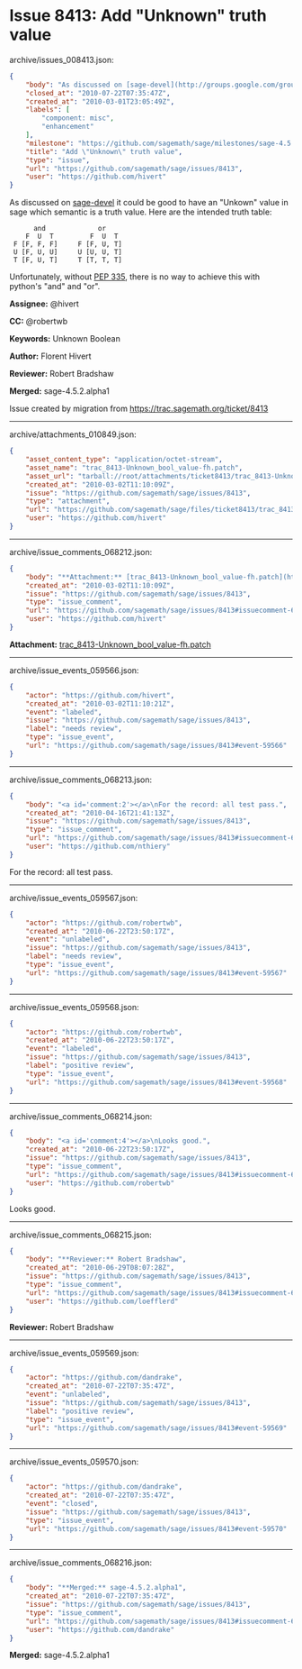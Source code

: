 # Issue 8413: Add "Unknown" truth value

archive/issues_008413.json:
```json
{
    "body": "As discussed on [sage-devel](http://groups.google.com/group/sage-devel/t/5d9c32390ffe3c96) it could be good to have an \"Unkown\" value in sage which semantic is a truth value. Here are the intended truth table:\n\n```\n      and             or\n    F  U  T         F  U  T\n F [F, F, F]     F [F, U, T]\n U [F, U, U]     U [U, U, T]\n T [F, U, T]     T [T, T, T]\n```\nUnfortunately, without [PEP 335](http://www.python.org/dev/peps/pep-0335/), there is no way to achieve this with python's \"and\" and \"or\".\n\n**Assignee:** @hivert\n\n**CC:**  @robertwb\n\n**Keywords:** Unknown Boolean\n\n**Author:** Florent Hivert\n\n**Reviewer:** Robert Bradshaw\n\n**Merged:** sage-4.5.2.alpha1\n\nIssue created by migration from https://trac.sagemath.org/ticket/8413\n\n",
    "closed_at": "2010-07-22T07:35:47Z",
    "created_at": "2010-03-01T23:05:49Z",
    "labels": [
        "component: misc",
        "enhancement"
    ],
    "milestone": "https://github.com/sagemath/sage/milestones/sage-4.5.2",
    "title": "Add \"Unknown\" truth value",
    "type": "issue",
    "url": "https://github.com/sagemath/sage/issues/8413",
    "user": "https://github.com/hivert"
}
```
As discussed on [sage-devel](http://groups.google.com/group/sage-devel/t/5d9c32390ffe3c96) it could be good to have an "Unkown" value in sage which semantic is a truth value. Here are the intended truth table:

```
      and             or
    F  U  T         F  U  T
 F [F, F, F]     F [F, U, T]
 U [F, U, U]     U [U, U, T]
 T [F, U, T]     T [T, T, T]
```
Unfortunately, without [PEP 335](http://www.python.org/dev/peps/pep-0335/), there is no way to achieve this with python's "and" and "or".

**Assignee:** @hivert

**CC:**  @robertwb

**Keywords:** Unknown Boolean

**Author:** Florent Hivert

**Reviewer:** Robert Bradshaw

**Merged:** sage-4.5.2.alpha1

Issue created by migration from https://trac.sagemath.org/ticket/8413





---

archive/attachments_010849.json:
```json
{
    "asset_content_type": "application/octet-stream",
    "asset_name": "trac_8413-Unknown_bool_value-fh.patch",
    "asset_url": "tarball://root/attachments/ticket8413/trac_8413-Unknown_bool_value-fh.patch",
    "created_at": "2010-03-02T11:10:09Z",
    "issue": "https://github.com/sagemath/sage/issues/8413",
    "type": "attachment",
    "url": "https://github.com/sagemath/sage/files/ticket8413/trac_8413-Unknown_bool_value-fh.patch",
    "user": "https://github.com/hivert"
}
```



---

archive/issue_comments_068212.json:
```json
{
    "body": "**Attachment:** [trac_8413-Unknown_bool_value-fh.patch](https://github.com/sagemath/sage/files/ticket8413/trac_8413-Unknown_bool_value-fh.patch)",
    "created_at": "2010-03-02T11:10:09Z",
    "issue": "https://github.com/sagemath/sage/issues/8413",
    "type": "issue_comment",
    "url": "https://github.com/sagemath/sage/issues/8413#issuecomment-68212",
    "user": "https://github.com/hivert"
}
```

**Attachment:** [trac_8413-Unknown_bool_value-fh.patch](https://github.com/sagemath/sage/files/ticket8413/trac_8413-Unknown_bool_value-fh.patch)



---

archive/issue_events_059566.json:
```json
{
    "actor": "https://github.com/hivert",
    "created_at": "2010-03-02T11:10:21Z",
    "event": "labeled",
    "issue": "https://github.com/sagemath/sage/issues/8413",
    "label": "needs review",
    "type": "issue_event",
    "url": "https://github.com/sagemath/sage/issues/8413#event-59566"
}
```



---

archive/issue_comments_068213.json:
```json
{
    "body": "<a id='comment:2'></a>\nFor the record: all test pass.",
    "created_at": "2010-04-16T21:41:13Z",
    "issue": "https://github.com/sagemath/sage/issues/8413",
    "type": "issue_comment",
    "url": "https://github.com/sagemath/sage/issues/8413#issuecomment-68213",
    "user": "https://github.com/nthiery"
}
```

<a id='comment:2'></a>
For the record: all test pass.



---

archive/issue_events_059567.json:
```json
{
    "actor": "https://github.com/robertwb",
    "created_at": "2010-06-22T23:50:17Z",
    "event": "unlabeled",
    "issue": "https://github.com/sagemath/sage/issues/8413",
    "label": "needs review",
    "type": "issue_event",
    "url": "https://github.com/sagemath/sage/issues/8413#event-59567"
}
```



---

archive/issue_events_059568.json:
```json
{
    "actor": "https://github.com/robertwb",
    "created_at": "2010-06-22T23:50:17Z",
    "event": "labeled",
    "issue": "https://github.com/sagemath/sage/issues/8413",
    "label": "positive review",
    "type": "issue_event",
    "url": "https://github.com/sagemath/sage/issues/8413#event-59568"
}
```



---

archive/issue_comments_068214.json:
```json
{
    "body": "<a id='comment:4'></a>\nLooks good.",
    "created_at": "2010-06-22T23:50:17Z",
    "issue": "https://github.com/sagemath/sage/issues/8413",
    "type": "issue_comment",
    "url": "https://github.com/sagemath/sage/issues/8413#issuecomment-68214",
    "user": "https://github.com/robertwb"
}
```

<a id='comment:4'></a>
Looks good.



---

archive/issue_comments_068215.json:
```json
{
    "body": "**Reviewer:** Robert Bradshaw",
    "created_at": "2010-06-29T08:07:28Z",
    "issue": "https://github.com/sagemath/sage/issues/8413",
    "type": "issue_comment",
    "url": "https://github.com/sagemath/sage/issues/8413#issuecomment-68215",
    "user": "https://github.com/loefflerd"
}
```

**Reviewer:** Robert Bradshaw



---

archive/issue_events_059569.json:
```json
{
    "actor": "https://github.com/dandrake",
    "created_at": "2010-07-22T07:35:47Z",
    "event": "unlabeled",
    "issue": "https://github.com/sagemath/sage/issues/8413",
    "label": "positive review",
    "type": "issue_event",
    "url": "https://github.com/sagemath/sage/issues/8413#event-59569"
}
```



---

archive/issue_events_059570.json:
```json
{
    "actor": "https://github.com/dandrake",
    "created_at": "2010-07-22T07:35:47Z",
    "event": "closed",
    "issue": "https://github.com/sagemath/sage/issues/8413",
    "type": "issue_event",
    "url": "https://github.com/sagemath/sage/issues/8413#event-59570"
}
```



---

archive/issue_comments_068216.json:
```json
{
    "body": "**Merged:** sage-4.5.2.alpha1",
    "created_at": "2010-07-22T07:35:47Z",
    "issue": "https://github.com/sagemath/sage/issues/8413",
    "type": "issue_comment",
    "url": "https://github.com/sagemath/sage/issues/8413#issuecomment-68216",
    "user": "https://github.com/dandrake"
}
```

**Merged:** sage-4.5.2.alpha1
